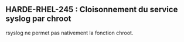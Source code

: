 ## HARDE-RHEL-245 : Cloisonnement du service syslog par chroot

rsyslog ne permet pas nativement la fonction chroot.

